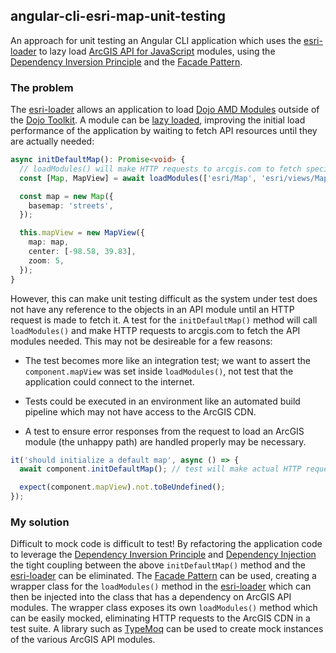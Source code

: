 ## angular-cli-esri-map-unit-testing

An approach for unit testing an Angular CLI application which uses the [esri-loader](https://github.com/Esri/esri-loader) to lazy load [ArcGIS API for JavaScript](https://developers.arcgis.com/javascript/) modules, using the [Dependency Inversion Principle](https://en.wikipedia.org/wiki/Dependency_inversion_principle) and the [Facade Pattern](https://en.wikipedia.org/wiki/Facade_pattern).

### The problem

The [esri-loader](https://github.com/Esri/esri-loader) allows an application to load [Dojo AMD Modules](https://dojotoolkit.org/documentation/tutorials/1.10/modules/index.html) outside of the [Dojo Toolkit](https://dojotoolkit.org/). A module can be [lazy loaded](https://github.com/Esri/esri-loader#lazy-loading-the-arcgis-api-for-javascript), improving the initial load performance of the application by waiting to fetch API resources until they are actually needed:

```typescript
async initDefaultMap(): Promise<void> {
  // loadModules() will make HTTP requests to arcgis.com to fetch specified modules
  const [Map, MapView] = await loadModules(['esri/Map', 'esri/views/MapView']);

  const map = new Map({
    basemap: 'streets',
  });

  this.mapView = new MapView({
    map: map,
    center: [-98.58, 39.83],
    zoom: 5,
  });
}
```

However, this can make unit testing difficult as the system under test does not have any reference to the objects in an API module until an HTTP request is made to fetch it. A test for the `initDefaultMap()` method will call `loadModules()` and make HTTP requests to arcgis.com to fetch the API modules needed. This may not be desireable for a few reasons:

- The test becomes more like an integration test; we want to assert the `component.mapView` was set inside `loadModules()`, not test that the application could connect to the internet.

- Tests could be executed in an environment like an automated build pipeline which may not have access to the ArcGIS CDN.

- A test to ensure error responses from the request to load an ArcGIS module (the unhappy path) are handled properly may be necessary.

```typescript
it('should initialize a default map', async () => {
  await component.initDefaultMap(); // test will make actual HTTP requests!

  expect(component.mapView).not.toBeUndefined();
});
```

### My solution

Difficult to mock code is difficult to test! By refactoring the application code to leverage the [Dependency Inversion Principle](https://en.wikipedia.org/wiki/Dependency_inversion_principle) and [Dependency Injection](https://en.wikipedia.org/wiki/Dependency_injection) the tight coupling between the above `initDefaultMap()` method and the [esri-loader](https://github.com/Esri/esri-loader) can be eliminated. The [Facade Pattern](https://en.wikipedia.org/wiki/Facade_pattern) can be used, creating a wrapper class for the `loadModules()` method in the [esri-loader](https://github.com/Esri/esri-loader) which can then be injected into the class that has a dependency on ArcGIS API modules. The wrapper class exposes its own `loadModules()` method which can be easily mocked, eliminating HTTP requests to the ArcGIS CDN in a test suite. A library such as [TypeMoq](https://github.com/florinn/typemoq) can be used to create mock instances of the various ArcGIS API modules.

